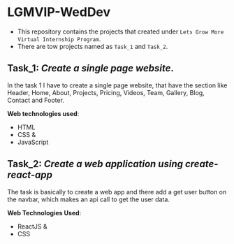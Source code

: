 # LGMVIP-WedDev
* This repository contains the projects that created under `Lets Grow More Virtual Internship Program`.
* There are tow projects named as `Task_1` and `Task_2`.

## Task_1: __*Create a single page website*__.

In the task 1 I have to create a single page website, that have the section like Header, Home, About, Projects, Pricing, Videos, Team, Gallery, Blog, Contact and Footer.

**Web technologies used**:
* HTML
* CSS &
* JavaScript

## Task_2: __*Create a web application using create-react-app*__

The task is basically to create a web app and there add a get user button on the navbar, which makes an api call to get the user data.

**Web Technologies Used**:
* ReactJS &
* CSS
